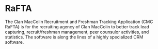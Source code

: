 # RaFTA
The Clan MacColin Recruitment and Freshman Tracking Application \(CMC RaFTA\) is for the recruiting agency of Clan MacColin to better track lead capturing, recruit/freshman management, peer counsulor activities, and statistics. The software is along the lines of a highly specialized CRM software.
